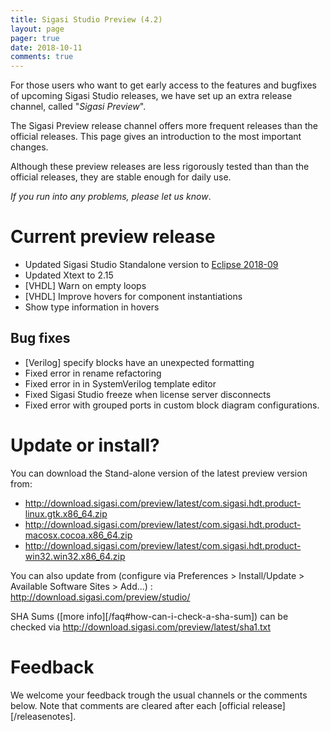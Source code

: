 ```yaml
---
title: Sigasi Studio Preview (4.2)
layout: page
pager: true
date: 2018-10-11
comments: true
---
```


For those users who want to get early access to the features and bugfixes of upcoming Sigasi Studio releases, we have set up an extra release channel, called "*Sigasi Preview*".

The Sigasi Preview release channel offers more frequent releases than the official releases. This page gives an introduction to the most important changes.

Although these preview releases are less rigorously tested than than the official releases, they are stable enough for daily use.

*If you run into any problems, please let us know*.

# Current preview release

* Updated Sigasi Studio Standalone version to [Eclipse 2018-09](https://www.eclipse.org/eclipse/news/4.9/)
* Updated Xtext to 2.15
* \[VHDL] Warn on empty loops
* \[VHDL] Improve hovers for component instantiations
* Show type information in hovers

## Bug fixes

* \[Verilog] specify blocks have an unexpected formatting
* Fixed error in rename refactoring
* Fixed error in in SystemVerilog template editor
* Fixed Sigasi Studio freeze when license server disconnects
* Fixed error with grouped ports in custom block diagram configurations.

# Update or install?

You can download the Stand-alone version of the latest preview version from:

* <http://download.sigasi.com/preview/latest/com.sigasi.hdt.product-linux.gtk.x86_64.zip>
* <http://download.sigasi.com/preview/latest/com.sigasi.hdt.product-macosx.cocoa.x86_64.zip>
* <http://download.sigasi.com/preview/latest/com.sigasi.hdt.product-win32.win32.x86_64.zip>

You can also update from (configure via Preferences > Install/Update > Available Software Sites > Add...) :
  http://download.sigasi.com/preview/studio/

SHA Sums ([more info][/faq#how-can-i-check-a-sha-sum]) can be checked via <http://download.sigasi.com/preview/latest/sha1.txt>

# Feedback

We welcome your feedback trough the usual channels or the comments below. Note that comments are cleared after each [official release][/releasenotes].

